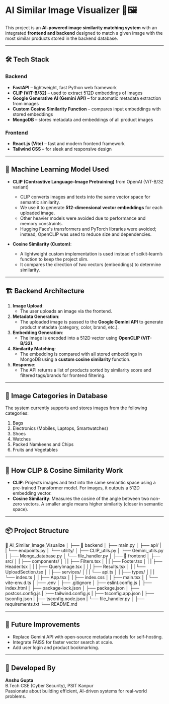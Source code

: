 # AI Similar Image Visualizer 🧠🖼️

This project is an **AI-powered image similarity matching system** with an integrated **frontend and backend** designed to match a given image with the most similar products stored in the backend database.

---

## 🛠️ Tech Stack

### Backend
- **FastAPI** – lightweight, fast Python web framework
- **CLIP (ViT-B/32)** – used to extract 512D embeddings of images
- **Google Generative AI (Gemini API)** – for automatic metadata extraction from images
- **Custom Cosine Similarity Function** – compares input embeddings with stored embeddings
- **MongoDB** – stores metadata and embeddings of all product images

### Frontend
- **React.js (Vite)** – fast and modern frontend framework
- **Tailwind CSS** – for sleek and responsive design

---

## 🤖 Machine Learning Model Used

- **CLIP (Contrastive Language–Image Pretraining)** from OpenAI (ViT-B/32 variant)
  - CLIP converts images and texts into the same vector space for semantic similarity.
  - We use it to generate **512-dimensional vector embeddings** for each uploaded image.
  - Other heavier models were avoided due to performance and memory constraints.
  - Hugging Face's transformers and PyTorch libraries were avoided; instead, OpenCLIP was used to reduce size and dependencies.

- **Cosine Similarity (Custom)**: 
  - A lightweight custom implementation is used instead of scikit-learn’s function to keep the project slim.
  - It compares the direction of two vectors (embeddings) to determine similarity.

---

## 🏗️ Backend Architecture

1. **Image Upload**:
   - The user uploads an image via the frontend.
2. **Metadata Generation**:
   - The uploaded image is passed to the **Google Gemini API** to generate product metadata (category, color, brand, etc.).
3. **Embedding Generation**:
   - The image is encoded into a 512D vector using **OpenCLIP (ViT-B/32)**.
4. **Similarity Matching**:
   - The embedding is compared with all stored embeddings in MongoDB using a **custom cosine similarity** function.
5. **Response**:
   - The API returns a list of products sorted by similarity score and filtered tags/brands for frontend filtering.

---

## 📂 Image Categories in Database

The system currently supports and stores images from the following categories:

1. Bags
2. Electronics (Mobiles, Laptops, Smartwatches)
3. Shoes
4. Watches
5. Packed Namkeens and Chips
6. Fruits and Vegetables

---

## 🧠 How CLIP & Cosine Similarity Work

- **CLIP**: Projects images and text into the same semantic space using a pre-trained Transformer model. For images, it outputs a 512D embedding vector.
- **Cosine Similarity**: Measures the cosine of the angle between two non-zero vectors. A smaller angle means higher similarity (closer in semantic space).

---

## 📦 Project Structure

📁 AI_Similar_Image_Visualize
│
├── 📁 backend
│    ├── main.py
│    ├── api/
|    |   └── endpoints.py
│    └── utility/
│        ├── CLIP_utils.py
│        ├── Gemini_utils.py
│        ├── Mongo_database.py
│        └── file_handler.py
│
├── 📁 frontend
│    ├── src/
│    |   ├── components/
│    |   |    ├── Filters.tsx
│    |   |    ├── Footer.tsx
│    |   |    ├── Header.tsx
│    |   |    ├── QueryImage.tsx
│    |   |    ├── Results.tsx
│    |   |    └── UploadSection.tsx
│    |   ├── services/
│    |   |    └── api.ts
│    |   ├── types/
│    |   |    └── index.ts
│    |   ├── App.tsx
│    |   ├── index.css
│    |   ├── main.tsx
│    |   └── vite-env.d.ts
│    ├── .env
│    ├── .gitignore
│    ├── eslint.config.js
│    ├── index.html
│    ├── package-lock.json
│    ├── package.json
│    ├── postcss.config.js
|    ├── tailwind.config.js
|    ├── tsconfig.app.json
|    ├── tsconfig.json
|    ├── tsconfig.node.json
|    └── file_handler.py
│
├── requirements.txt
└── README.md


---


## 🚀 Future Improvements

- Replace Gemini API with open-source metadata models for self-hosting.
- Integrate FAISS for faster vector search at scale.
- Add user login and product bookmarking.

---


## 👤 Developed By

**Anshu Gupta**  
B.Tech CSE (Cyber Security), PSIT Kanpur  
Passionate about building efficient, AI-driven systems for real-world problems.
